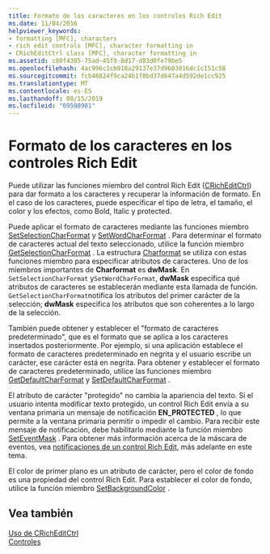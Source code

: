 ```yaml
---
title: Formato de los caracteres en los controles Rich Edit
ms.date: 11/04/2016
helpviewer_keywords:
- formatting [MFC], characters
- rich edit controls [MFC], character formatting in
- CRichEditCtrl class [MFC], character formatting in
ms.assetid: c80f4305-75ad-45f9-8d17-d83d0fe79be5
ms.openlocfilehash: 4ac996c1cb018a29137e37d9603016dc1c151c58
ms.sourcegitcommit: fcb48824f9ca24b1f8bd37d647a4d592de1cc925
ms.translationtype: MT
ms.contentlocale: es-ES
ms.lasthandoff: 08/15/2019
ms.locfileid: "69508981"
---
```

# <a name="character-formatting-in-rich-edit-controls"></a>Formato de los caracteres en los controles Rich Edit

Puede utilizar las funciones miembro del control Rich Edit ([CRichEditCtrl](../mfc/reference/cricheditctrl-class.md)) para dar formato a los caracteres y recuperar la información de formato. En el caso de los caracteres, puede especificar el tipo de letra, el tamaño, el color y los efectos, como Bold, Italic y protected.

Puede aplicar el formato de caracteres mediante las funciones miembro [SetSelectionCharFormat](../mfc/reference/cricheditctrl-class.md#setselectioncharformat) y [SetWordCharFormat](../mfc/reference/cricheditctrl-class.md#setwordcharformat) . Para determinar el formato de caracteres actual del texto seleccionado, utilice la función miembro [GetSelectionCharFormat](../mfc/reference/cricheditctrl-class.md#getselectioncharformat) . La estructura [Charformat](/windows/win32/api/richedit/ns-richedit-_charformat) se utiliza con estas funciones miembro para especificar atributos de caracteres. Uno de los miembros importantes de **Charformat** es **dwMask**. En `SetSelectionCharFormat` y`SetWordCharFormat`, **dwMask** especifica qué atributos de caracteres se establecerán mediante esta llamada de función. `GetSelectionCharFormat`notifica los atributos del primer carácter de la selección; **dwMask** especifica los atributos que son coherentes a lo largo de la selección.

También puede obtener y establecer el "formato de caracteres predeterminado", que es el formato que se aplica a los caracteres insertados posteriormente. Por ejemplo, si una aplicación establece el formato de caracteres predeterminado en negrita y el usuario escribe un carácter, ese carácter está en negrita. Para obtener y establecer el formato de caracteres predeterminado, utilice las funciones miembro [GetDefaultCharFormat](../mfc/reference/cricheditctrl-class.md#getdefaultcharformat) y [SetDefaultCharFormat](../mfc/reference/cricheditctrl-class.md#setdefaultcharformat) .

El atributo de carácter "protegido" no cambia la apariencia del texto. Si el usuario intenta modificar texto protegido, un control Rich Edit envía a su ventana primaria un mensaje de notificación **EN_PROTECTED** , lo que permite a la ventana primaria permitir o impedir el cambio. Para recibir este mensaje de notificación, debe habilitarlo mediante la función miembro [SetEventMask](../mfc/reference/cricheditctrl-class.md#seteventmask) . Para obtener más información acerca de la máscara de eventos, vea [notificaciones de un control Rich Edit](../mfc/notifications-from-a-rich-edit-control.md), más adelante en este tema.

El color de primer plano es un atributo de carácter, pero el color de fondo es una propiedad del control Rich Edit. Para establecer el color de fondo, utilice la función miembro [SetBackgroundColor](../mfc/reference/cricheditctrl-class.md#setbackgroundcolor) .

## <a name="see-also"></a>Vea también

[Uso de CRichEditCtrl](../mfc/using-cricheditctrl.md)<br/>
[Controles](../mfc/controls-mfc.md)

